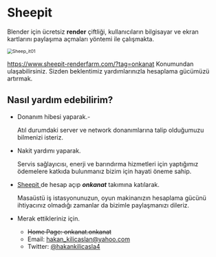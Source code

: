 # Sheepit



   Blender için ücretsiz **render** çiftliği, kullanıcıların bilgisayar ve ekran kartlarını paylaşıma açmaları yöntemi ile çalışmakta.  

<img src="C:\Users\user\Documents\Python Scripts\python_doc\Sheep_it01.PNG" alt="Sheep_it01" style="zoom:75%;" />  

https://www.sheepit-renderfarm.com/?tag=onkanat Konumundan ulaşabilirsiniz. Sizden beklentimiz yardımlarınızla hesaplama gücümüzü artırmak.  

## Nasıl yardım edebilirim?

- Donanım hibesi yaparak.- 

  Atıl durumdaki server ve network donanımlarına talip olduğumuzu bilmenizi isteriz. 

- Nakit yardımı yaparak.  

  Servis sağlayıcısı, enerji ve barındırma hizmetleri için yaptığımız ödemelere katkıda bulunmanız bizim için hayati öneme sahip.

- [Sheepit ](https://www.sheepit-renderfarm.com/) de hesap açıp ***onkanat*** takımına katılarak.  

  Masaüstü iş istasyonunuzun, oyun makinanızın hesaplama gücünü ihtiyacınız olmadığı zamanlar da bizimle paylaşmanızı dileriz.  

- Merak ettikleriniz için.

  - ~~Home Page: onkanat.onkanat~~
  - Email: hakan_kilicaslan@yahoo.com
  - Twitter: [@hakankilicasla4](http://twitter.com/hakankilicasla4)


